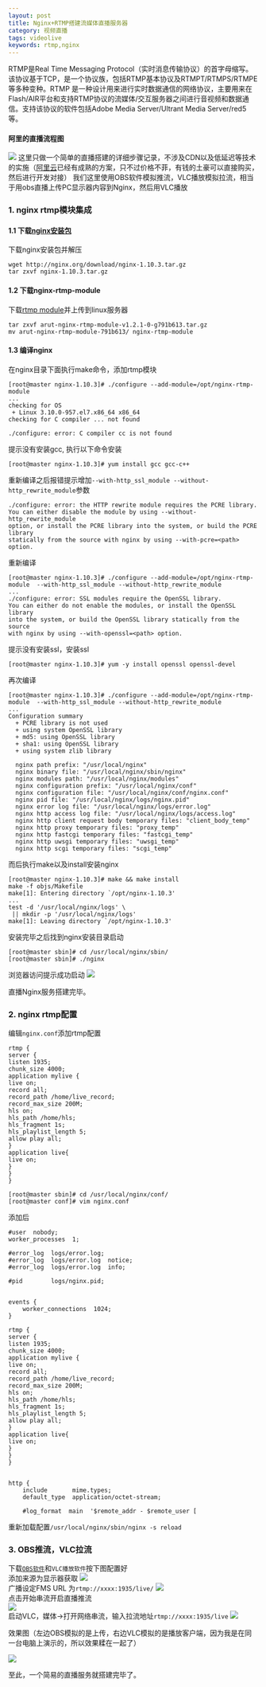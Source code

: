 ```yaml
---
layout: post
title: Nginx+RTMP搭建流媒体直播服务器
category: 视频直播
tags: videolive
keywords: rtmp,nginx
---
```


RTMP是Real Time Messaging Protocol（实时消息传输协议）的首字母缩写。该协议基于TCP，是一个协议族，包括RTMP基本协议及RTMPT/RTMPS/RTMPE等多种变种。RTMP
是一种设计用来进行实时数据通信的网络协议，主要用来在Flash/AIR平台和支持RTMP协议的流媒体/交互服务器之间进行音视频和数据通信。支持该协议的软件包括Adobe Media Server/Ultrant Media 
Server/red5等。
#### 阿里的直播流程图    
<img src="http://github-blog.oss-cn-shenzhen.aliyuncs.com/20190529.png"/>  
这里只做一个简单的直播搭建的详细步骤记录，不涉及CDN以及低延迟等技术的实施（<a href="https://help.aliyun.com/product/29949
.html">阿里云</a>已经有成熟的方案，只不过价格不菲，有钱的土豪可以直接购买，然后进行开发对接）  
我们这里使用OBS软件模拟推流，VLC播放模拟拉流，相当于用obs直播上传PC显示器内容到Nginx，然后用VLC播放


### 1. nginx rtmp模块集成
#### 1.1 下载<a href="http://nginx.org/en/download.html">nginx安装包</a>
   下载nginx安装包并解压
   ```
   wget http://nginx.org/download/nginx-1.10.3.tar.gz
   tar zxvf nginx-1.10.3.tar.gz
   ```
#### 1.2 下载nginx-rtmp-module
   下载<a href="http://arut.github.io/nginx-rtmp-module/">rtmp module</a>并上传到linux服务器
   ```
   tar zxvf arut-nginx-rtmp-module-v1.2.1-0-g791b613.tar.gz
   mv arut-nginx-rtmp-module-791b613/ nginx-rtmp-module
   ```
#### 1.3 编译nginx
   在nginx目录下面执行make命令，添加rtmp模块
   ```
   [root@master nginx-1.10.3]# ./configure --add-module=/opt/nginx-rtmp-module
   ...
   checking for OS
    + Linux 3.10.0-957.el7.x86_64 x86_64
   checking for C compiler ... not found
   
   ./configure: error: C compiler cc is not found
   ```
   提示没有安装gcc, 执行以下命令安装
   ```
   [root@master nginx-1.10.3]# yum install gcc gcc-c++
   ```
   重新编译之后报错提示增加`--with-http_ssl_module --without-http_rewrite_module`参数
   ```
   ./configure: error: the HTTP rewrite module requires the PCRE library.
   You can either disable the module by using --without-http_rewrite_module
   option, or install the PCRE library into the system, or build the PCRE library
   statically from the source with nginx by using --with-pcre=<path> option.
   ```
   重新编译
   ```
   [root@master nginx-1.10.3]# ./configure --add-module=/opt/nginx-rtmp-module  --with-http_ssl_module --without-http_rewrite_module
   ...
   ./configure: error: SSL modules require the OpenSSL library.
   You can either do not enable the modules, or install the OpenSSL library
   into the system, or build the OpenSSL library statically from the source
   with nginx by using --with-openssl=<path> option.
   ```
   提示没有安装ssl，安装ssl
   ```
   [root@master nginx-1.10.3]# yum -y install openssl openssl-devel
   ```
   再次编译
   ```
   [root@master nginx-1.10.3]# ./configure --add-module=/opt/nginx-rtmp-module  --with-http_ssl_module --without-http_rewrite_module
   ...
   Configuration summary
     + PCRE library is not used
     + using system OpenSSL library
     + md5: using OpenSSL library
     + sha1: using OpenSSL library
     + using system zlib library
   
     nginx path prefix: "/usr/local/nginx"
     nginx binary file: "/usr/local/nginx/sbin/nginx"
     nginx modules path: "/usr/local/nginx/modules"
     nginx configuration prefix: "/usr/local/nginx/conf"
     nginx configuration file: "/usr/local/nginx/conf/nginx.conf"
     nginx pid file: "/usr/local/nginx/logs/nginx.pid"
     nginx error log file: "/usr/local/nginx/logs/error.log"
     nginx http access log file: "/usr/local/nginx/logs/access.log"
     nginx http client request body temporary files: "client_body_temp"
     nginx http proxy temporary files: "proxy_temp"
     nginx http fastcgi temporary files: "fastcgi_temp"
     nginx http uwsgi temporary files: "uwsgi_temp"
     nginx http scgi temporary files: "scgi_temp"

   ```
   而后执行make以及install安装nginx
   ```
   [root@master nginx-1.10.3]# make && make install
   make -f objs/Makefile
   make[1]: Entering directory `/opt/nginx-1.10.3'
   ...
   test -d '/usr/local/nginx/logs' \
   	|| mkdir -p '/usr/local/nginx/logs'
   make[1]: Leaving directory `/opt/nginx-1.10.3'
   ```
   安装完毕之后找到nginx安装目录启动
   ```
   [root@master sbin]# cd /usr/local/nginx/sbin/
   [root@master sbin]# ./nginx 
   ```
   浏览器访问提示成功启动
   <img src="http://github-blog.oss-cn-shenzhen.aliyuncs.com/20190529-1.png"/>  
   
   直播Nginx服务搭建完毕。
   
### 2. nginx rtmp配置
   编辑`nginx.conf`添加rtmp配置
   ```
   rtmp {
   server {
   listen 1935;
   chunk_size 4000;
   application mylive {
   live on;
   record all;
   record_path /home/live_record;
   record_max_size 200M;
   hls on;
   hls_path /home/hls;
   hls_fragment 1s;
   hls_playlist_length 5;
   allow play all;
   }
   application live{
   live on;
   }
   }
   }

   ```
   ```
   [root@master sbin]# cd /usr/local/nginx/conf/
   [root@master conf]# vim nginx.conf
   ```
   添加后
   ```
   #user  nobody;
   worker_processes  1;
   
   #error_log  logs/error.log;
   #error_log  logs/error.log  notice;
   #error_log  logs/error.log  info;
   
   #pid        logs/nginx.pid;
   
   
   events {
       worker_connections  1024;
   }
   
   rtmp {
   server {
   listen 1935;
   chunk_size 4000;
   application mylive {
   live on;
   record all;
   record_path /home/live_record;
   record_max_size 200M;
   hls on;
   hls_path /home/hls;
   hls_fragment 1s;
   hls_playlist_length 5;
   allow play all;
   }
   application live{
   live on;
   }
   }
   }

   
   http {
       include       mime.types;
       default_type  application/octet-stream;
   
       #log_format  main  '$remote_addr - $remote_user [
   ```
   重新加载配置`/usr/local/nginx/sbin/nginx -s reload`
   
### 3. OBS推流，VLC拉流
   下载<a href="http://www.obsapp.com/obsdownload/">`OBS软件`</a>和`VLC播放软件`按下图配置好  
   添加来源为显示器获取
   <img src="http://github-blog.oss-cn-shenzhen.aliyuncs.com/20190529-2.png"/>  
   广播设定FMS URL 为`rtmp://xxxx:1935/live/`
   <img src="http://github-blog.oss-cn-shenzhen.aliyuncs.com/20190529-3.png"/>  
   点击开始串流开启直播推流  
   <img src="http://github-blog.oss-cn-shenzhen.aliyuncs.com/20190529-4.png"/>  
   启动VLC，媒体->打开网络串流，输入拉流地址`rtmp://xxxx:1935/live`
   <img src="http://github-blog.oss-cn-shenzhen.aliyuncs.com/20190529-5.png"/>
   
   效果图（左边OBS模拟的是上传，右边VLC模拟的是播放客户端，因为我是在同一台电脑上演示的，所以效果糅在一起了）  
   
   <img src="http://github-blog.oss-cn-shenzhen.aliyuncs.com/rtmp3.gif"/>
   
   至此，一个简易的直播服务就搭建完毕了。
   
   


   